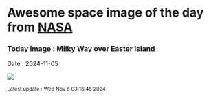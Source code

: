 
# Awesome space image of the day from [NASA](https://api.nasa.gov/)

### Today image : Milky Way over Easter Island
Date : 2024-11-05

![](https://apod.nasa.gov/apod/image/2411/IslandMoai_Dury_960.jpg)

<small>Latest update : Wed Nov  6 03:18:48 2024</small>
        